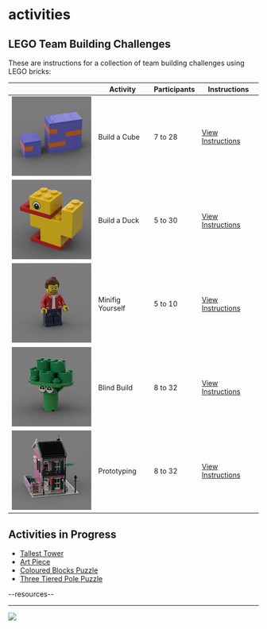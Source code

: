 # activities

<style>@import url("//readme.codeadam.ca/readme.css");</style>

## LEGO Team Building Challenges

These are instructions for a collection of team building challenges using LEGO bricks:

|                                                                       | Activity         | Participants | Instructions                      |
| --------------------------------------------------------------------- | ---------------- | ------------ | --------------------------------- |
| <img src="/images/cube/cube-thumbnail.png" width="200">               | Build a Cube     | 7 to 28      | [View Instructions](/cube)        |
| <img src="/images/duck/duck-thumbnail.png" width="200">               | Build a Duck     | 5 to 30      | [View Instructions](/duck)        |
| <img src="/images/minifigure/minifigure-thumbnail.png" width="200">   | Minifig Yourself | 5 to 10      | [View Instructions](/minifigure)  |
| <img src="/images/blind/blind-thumbnail.png" width="200">             | Blind Build      | 8 to 32      | [View Instructions](/blind)       |
| <img src="/images/prototyping/prototyping-thumbnail.png" width="200"> | Prototyping      | 8 to 32      | [View Instructions](/prototyping) |

## Activities in Progress

- [Tallest Tower](tower)
- [Art Piece](/art)
- [Coloured Blocks Puzzle](/blocks)
- [Three Tiered Pole Puzzle](/pole)

<div class="components" id="resources">--resources--</div>
<script src="https://cdn.codeadam.ca/components@1.0.0/components.js"></script>

---

<a href="https://codeadam.ca">
<img src="https://cdn.codeadam.ca/images@1.0.0/codeadam-logo-coloured-horizontal.png" width="100">
</a>
